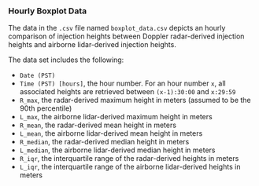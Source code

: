 ### Hourly Boxplot Data
The data in the `.csv` file named `boxplot_data.csv` depicts an hourly comparison of injection heights between Doppler radar-derived injection heights and airborne lidar-derived injection heights. 

The data set includes the following:
- `Date (PST)`
- `Time (PST) [hours]`, the hour number. For an hour number `x`, all associated heights are retrieved between `(x-1):30:00` and `x:29:59`
- `R_max`, the radar-derived maximum height in meters (assumed to be the 90th percentile)
- `L_max`, the airborne lidar-derived maximum height in meters
- `R_mean`, the radar-derived mean height in meters
- `L_mean`, the airborne lidar-derived mean height in meters
- `R_median`, the radar-derived median height in meters
- `L_median`, the airborne lidar-derived median height in meters
- `R_iqr`, the interquartile range of the radar-derived heights in meters
- `L_iqr`, the interquartile range of the airborne lidar-derived heights in meters
